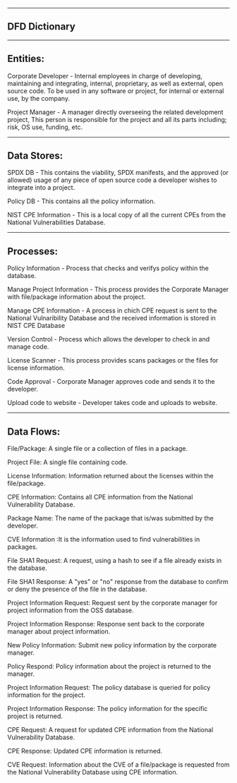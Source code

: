 ----------------------------------------------------
DFD Dictionary
----------------------------------------------------
----------------------------------------------------
Entities:
----------------------------------------------------

Corporate Developer - Internal employees in charge of developing, maintaining and integrating, internal, proprietary, as well as external, open source code. To be used in any software or project, for internal or external use, by the company.

Project Manager - A manager directly overseeing the related development project, This person is responsible for the project and all its parts including; risk, OS use, funding, etc.

----------------------------------------------------
Data Stores:
----------------------------------------------------

SPDX DB - This contains the viability, SPDX manifests, and the approved (or allowed) usage of any piece of open source code a developer wishes to integrate into a project.

Policy DB - This contains all the policy information.

NIST CPE Information - This is a local copy of all the current CPEs from the National Vulnerabilities Database.

----------------------------------------------------
Processes:
----------------------------------------------------

Policy Information - Process that checks and verifys policy within the database.

Manage Project Information - This process provides the Corporate Manager with file/package information about the project.

Manage CPE Information - A process in chich CPE request is sent to the National Vulnaribility Database and the received information is stored in NIST CPE Database

Version Control - Process which allows the developer to check in and manage code.

License Scanner - This process provides scans packages or the files for license information.

Code Approval - Corporate Manager approves code and sends it to the developer.

Upload code to website - Developer takes code and uploads to website.

----------------------------------------------------
Data Flows:
----------------------------------------------------

File/Package: A single file or a collection of files in a package.

Project File: A single file containing code.

License Information: Information returned about the licenses within the file/package.

CPE Information: Contains all CPE information from the National Vulnerability Database.

Package Name: The name of the package that is/was submitted by the developer.

CVE Information :It is the information used to find vulnerabilities in packages.

File SHA1 Request: A request, using a hash to see if a file already exists in the database.

File SHA1 Response: A "yes" or "no" response from the database to confirm or deny the presence of the file in the database.

Project Information Request: Request sent by the corporate manager for project information from the OSS database.

Project Information Response: Response sent back to the corporate manager about project information.

New Policy Information: Submit new policy information by the corporate manager.

Policy Respond: Policy information about the project is returned to the manager.

Project Information Request: The policy database is queried for policy information for the project.

Project Information Response: The policy information for the specific project is returned.

CPE Request: A request for updated CPE information from the National Vulnerability Database.

CPE Response: Updated CPE information is returned.

CVE Request: Information about the CVE of a file/package is requested from the National Vulnerability Database using CPE information.
